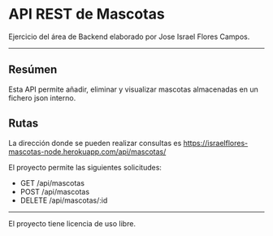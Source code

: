 # API REST de Mascotas
Ejercicio del área de Backend elaborado por Jose Israel Flores Campos.
***
## Resúmen
Esta API permite añadir, eliminar y visualizar mascotas almacenadas en un fichero json interno.
## Rutas
La dirección donde se pueden realizar consultas es https://israelflores-mascotas-node.herokuapp.com/api/mascotas/

El proyecto permite las siguientes solicitudes:
* GET /api/mascotas
* POST /api/mascotas
* DELETE /api/mascotas/:id

***
El proyecto tiene licencia de uso libre.